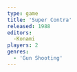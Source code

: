 ```yaml
---
type: game
title: 'Super Contra'
released: 1988
editors: 
  -Konami
players: 2
genres:
  - 'Gun Shooting'
---
```

